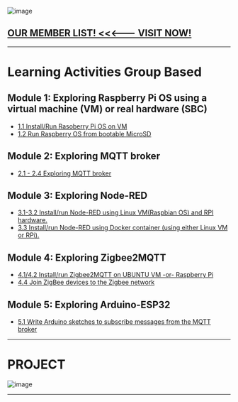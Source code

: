 ![image](https://user-images.githubusercontent.com/109336369/194469948-533a8f06-f5c9-4425-b756-1aab5f199e0d.png)

## [OUR MEMBER LIST!  <<<--- VISIT NOW!](memberPage.md)

* * * 

# Learning Activities Group Based

## Module 1: Exploring Raspberry Pi OS using a virtual machine (VM) or real hardware (SBC)
* [1.1 Install/Run Rasoberry Pi OS on VM](1-1raspVM.md)
* [1.2 Run Raspberry OS from bootable MicroSD](1-2PiImage.md)

## Module 2: Exploring MQTT broker

* [2.1 - 2.4 Exploring MQTT broker ](2-1Mqtt.md)

## Module 3: Exploring Node-RED
* [3.1-3.2 Install/run Node-RED using Linux VM(Raspbian OS) and RPI hardware.](3-1noderedVM.md)
* [3.3  Install/run Node-RED using Docker container (using either Linux VM or RPi).](3-3noderedDocker.md)

## Module 4: Exploring Zigbee2MQTT
* [4.1/4.2 Install/run Zigbee2MQTT on UBUNTU VM -or- Raspberry Pi](4-1zigbee2mqttonvm.md)
* [4.4 Join ZigBee devices to the Zigbee network ](4-4connectZigbeeDevice.md)

## Module 5: Exploring Arduino-ESP32
* [5.1 Write Arduino sketches to subscribe messages from the MQTT broker](5-1esp32_to_mqttbroker.md)

* * *

# PROJECT 

![image](https://user-images.githubusercontent.com/109336369/194591878-0914539f-8862-4a56-9023-05831c94518b.png)




* * *



